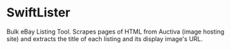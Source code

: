 # SwiftLister
Bulk eBay Listing Tool. Scrapes pages of HTML from Auctiva (image hosting site) and extracts the title of each listing and its display image's URL.
